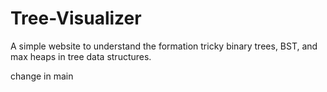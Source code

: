 # Tree-Visualizer

A simple website to understand the formation tricky binary trees, BST, and max heaps in tree data structures.

change in main